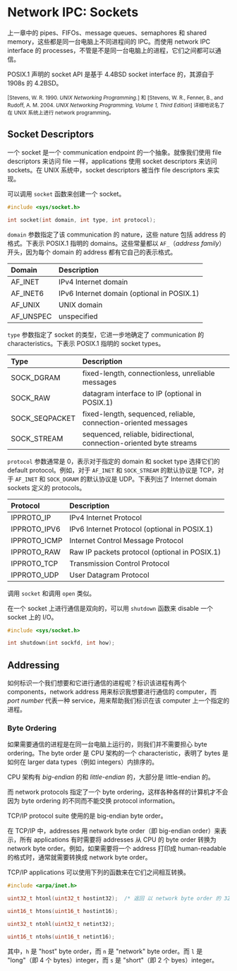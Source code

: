 # Network IPC: Sockets

上一章中的 pipes、FIFOs、message queues、semaphores 和 shared memory，这些都是同一台电脑上不同进程间的 IPC。而使用 network IPC interface 的 processes，不管是不是同一台电脑上的进程，它们之间都可以通信。

POSIX.1 声明的 socket API 是基于 4.4BSD socket interface 的，其源自于 1908s 的 4.2BSD。

<small>[Stevens, W. R. 1990. *UNIX Networking Programming.*] 和 [Stevens, W. R., Fenner, B., and Rudoff, A. M. 2004. *UNIX Networking Programming, Volume 1, Third Edition*] 详细地说名了在 UNIX 系统上进行 network programming。</small>

## Socket Descriptors

一个 socket 是一个 communication endpoint 的一个抽象。就像我们使用 file descriptors 来访问 file 一样，applications 使用 socket descriptors 来访问 sockets。在 UNIX 系统中，socket descriptors 被当作 file descriptors 来实现。

可以调用 `socket` 函数来创建一个 socket。

```c
#include <sys/socket.h>

int socket(int domain, int type, int protocol);
```

`domain` 参数指定了该 communication 的 nature，这些 nature 包括 address 的格式。下表示 POSIX.1 指明的 domains。这些常量都以 `AF_`（*address family*）开头，因为每个 domain 的 address 都有它自己的表示格式。

|Domain       |Description      |
|:------------|:----------------|
|AF_INET      |IPv4 Internet domain|
|AF_INET6     |IPv6 Internet domain (optional in POSIX.1)|
|AF_UNIX      |UNIX domain      |
|AF_UNSPEC    |unspecified      |

`type` 参数指定了 socket 的类型，它进一步地确定了 communication 的 characteristics。下表示 POSIX.1 指明的 socket types。

|Type            |Description      |
|:---------------|:----------------|
|SOCK_DGRAM      | fixed-length, connectionless, unreliable messages |
|SOCK_RAW        | datagram interface to IP (optional in POSIX.1)    |
|SOCK_SEQPACKET  | fixed-length, sequenced, reliable, connection-oriented messages |
|SOCK_STREAM     | sequenced, reliable, bidirectional, connection-oriented byte streams |

`protocol` 参数通常是 0，表示对于指定的 domain 和 socket type 选择它们的 default protocol。例如，对于 `AF_INET` 和 `SOCK_STREAM` 的默认协议是 TCP，对于 `AF_INET` 和 `SOCK_DGRAM` 的默认协议是 UDP。下表列出了 Internet domain sockets 定义的 protocols。

|Protocol            |Description         |
|:---------------|:-----------------------|
|IPPROTO_IP      | IPv4 Internet Protocol |
|IPPROTO_IPV6    | IPv6 Internet Protocol (optional in POSIX.1)    |
|IPPROTO_ICMP    | Internet Control Message Protocol |
|IPPROTO_RAW     | Raw IP packets protocol (optional in POSIX.1) |
|IPPROTO_TCP     | Transmission Control Protocol |
|IPPROTO_UDP     | User Datagram Protocol |

调用 `socket` 和调用 `open` 类似。

在一个 socket 上进行通信是双向的，可以用 `shutdown`  函数来 disable 一个 socket 上的 I/O。

```c
#include <sys/socket.h>

int shutdown(int sockfd, int how);
```

## Addressing

如何标识一个我们想要和它进行通信的进程呢？标识该进程有两个 components，network address 用来标识我想要进行通信的 computer，而 *port number* 代表一种 service，用来帮助我们标识在该 computer 上一个指定的进程。

### Byte Ordering

如果需要通信的进程是在同一台电脑上运行的，则我们并不需要担心 byte ordering。The byte order 是 CPU 架构的一个 characteristic，表明了 bytes 是如何在 larger data types（例如 integers）内排序的。

CPU 架构有 *big-endian* 的和 *little-endian* 的，大部分是 little-endian 的。

而 network protocols 指定了一个 byte ordering，这样各种各样的计算机才不会因为 byte ordering 的不同而不能交换 protocol information。

TCP/IP protocol suite 使用的是 big-endian byte order。

在 TCP/IP 中，addresses 用 network byte order（即 big-endian order）来表示，所有 applications 有时需要将 addresses 从 CPU 的 byte order 转换为 network byte order。例如，如果需要将一个 address 打印成 human-readable 的格式时，通常就需要转换成 network byte order。

TCP/IP applications 可以使用下列的函数来在它们之间相互转换。

```c
#include <arpa/inet.h>

uint32_t htonl(uint32_t hostint32);  /* 返回 以 network byte order 的 32-bit integer */

uint16_t htons(uint16_t hostint16);

uint32_t ntohl(uint32_t netint32);

uint16_t ntohs(uint16_t netint16);
```

其中，`h` 是 "host" byte order，而 `n` 是 "network" byte order。而 `l` 是 "long"（即 4 个 bytes）integer，而 `s` 是 "short"（即 2 个 byes）integer。

